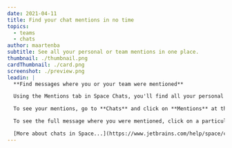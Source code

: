 ```yaml
---
date: 2021-04-11
title: Find your chat mentions in no time
topics:
  - teams
  - chats
author: maartenba
subtitle: See all your personal or team mentions in one place.
thumbnail: ./thumbnail.png
cardThumbnail: ./card.png
screenshot: ./preview.png
leadin: |
  **Find messages where you or your team were mentioned**

  Using the Mentions tab in Space Chats, you'll find all your personal or team mentions in one place.

  To see your mentions, go to **Chats** and click on **Mentions** at the top of the sidebar. Your team and personal mentions will be stored there. Scroll down a bit to find the older mentions.

  To see the full message where you were mentioned, click on a particular mention, and Space will take you to the corresponding channel, chat, or thread.

  [More about chats in Space...](https://www.jetbrains.com/help/space/chats.html)
---
```


